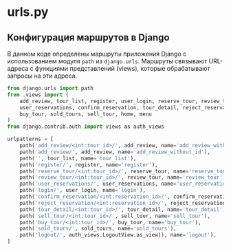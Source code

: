 # urls.py 
## Конфигурация маршрутов в Django

В данном коде определены маршруты приложения Django с использованием модуля `path` из `django.urls`. Маршруты связывают URL-адреса с функциями представлений (views), которые обрабатывают запросы на эти адреса.

```python
from django.urls import path
from .views import (
    add_review, tour_list, register, user_login, reserve_tour, review_tour, 
    user_reservations, confirm_reservation, tour_detail, reject_reservation,
    buy_tour, sold_tours, sell_tour, home, menu 
)
from django.contrib.auth import views as auth_views

urlpatterns = [
    path('add_review/<int:tour_id>/', add_review, name='add_review_with_id'),
    path('add_review/', add_review, name='add_review_without_id'),
    path('', tour_list, name='tour_list'),  
    path('register/', register, name='register'),
    path('reserve_tour/<int:tour_id>/', reserve_tour, name='reserve_tour'),
    path('review_tour/<int:tour_id>/', review_tour, name='review_tour'),
    path('user_reservations/', user_reservations, name='user_reservations'),
    path('login/', user_login, name='login'),
    path('confirm_reservation/<int:reservation_id>/', confirm_reservation, name='confirm_reservation'),
    path('reject_reservation/<int:reservation_id>/', reject_reservation, name='reject_reservation'),
    path('tour_detail/<int:tour_id>/', tour_detail, name='tour_detail'),
    path('sell_tour/<int:tour_id>/', sell_tour, name='sell_tour'),
    path('buy_tour/<int:tour_id>/', buy_tour, name='buy_tour'),
    path('sold_tours/', sold_tours, name='sold_tours'),
    path('logout/', auth_views.LogoutView.as_view(), name='logout'),
]
```
